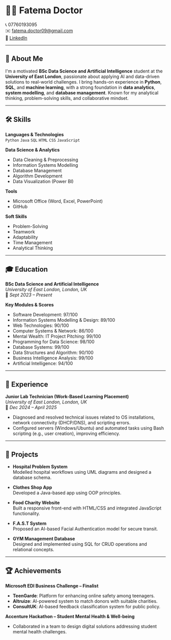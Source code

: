 # 👩‍💻 Fatema Doctor

📞 07760193095  
✉️ fatema.doctor09@gmail.com  
🔗 [LinkedIn](https://linkedin.com/in/doctor-fatema)

---

## 🚀 About Me

I'm a motivated **BSc Data Science and Artificial Intelligence** student at the **University of East London**, passionate about applying AI and data-driven solutions to real-world challenges. I bring hands-on experience in **Python**, **SQL**, and **machine learning**, with a strong foundation in **data analytics**, **system modelling**, and **database management**. Known for my analytical thinking, problem-solving skills, and collaborative mindset.

---

## 🛠️ Skills

**Languages & Technologies**  
`Python` `Java` `SQL` `HTML` `CSS` `JavaScript`

**Data Science & Analytics**  
- Data Cleaning & Preprocessing  
- Information Systems Modelling  
- Database Management  
- Algorithm Development  
- Data Visualization (Power BI)

**Tools**  
- Microsoft Office (Word, Excel, PowerPoint)  
- GitHub

**Soft Skills**  
- Problem-Solving  
- Teamwork  
- Adaptability  
- Time Management  
- Analytical Thinking

---

## 🎓 Education

**BSc Data Science and Artificial Intelligence**  
*University of East London, London, UK*  
📅 *Sept 2023 – Present*

**Key Modules & Scores**  
- Software Development: 97/100  
- Information Systems Modelling & Design: 89/100  
- Web Technologies: 90/100  
- Computer Systems & Network: 86/100  
- Mental Wealth: IT Project Pitching: 99/100  
- Programming for Data Science: 98/100  
- Database Systems: 99/100  
- Data Structures and Algorithm: 90/100
- Business Intelligence Analysis: 99/100
- Artificial Intelligence: 94/100

---

## 💼 Experience

**Junior Lab Technician (Work-Based Learning Placement)**  
*University of East London, London, UK*  
📅 *Dec 2024 – April 2025*

- Diagnosed and resolved technical issues related to OS installations, network connectivity (DHCP/DNS), and scripting errors.
- Configured servers (Windows/Ubuntu) and automated tasks using Bash scripting (e.g., user creation), improving efficiency.

---

## 🧪 Projects

- **Hospital Problem System**  
  Modelled hospital workflows using UML diagrams and designed a database schema.

- **Clothes Shop App**  
  Developed a Java-based app using OOP principles.

- **Food Charity Website**  
  Built a responsive front-end with HTML/CSS and integrated JavaScript functionality.

- **F.A.S.T System**  
  Proposed an AI-based Facial Authentication model for secure transit.

- **GYM Management Database**  
  Designed and implemented using SQL for CRUD operations and relational concepts.

---

## 🏆 Achievements

**Microsoft EDI Business Challenge – Finalist**  
- **TeenGarde**: Platform for enhancing online safety among teenagers.  
- **Altruize**: AI-powered system to match donors with suitable charities.  
- **ConsultUK**: AI-based feedback classification system for public policy.

**Accenture Hackathon – Student Mental Health & Well-being**  
- Collaborated in a team to design digital solutions addressing student mental health challenges.
